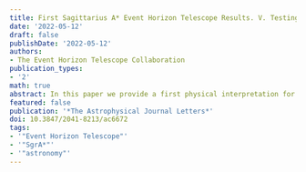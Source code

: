 ```yaml
---
title: First Sagittarius A* Event Horizon Telescope Results. V. Testing Astrophysical Models of the Galactic Center Black Hole
date: '2022-05-12'
draft: false
publishDate: '2022-05-12'
authors:
- The Event Horizon Telescope Collaboration
publication_types:
- '2'
math: true
abstract: In this paper we provide a first physical interpretation for the Event Horizon Telescope's (EHT) $2017$ observations of Sgr A$^\ast$. Our main approach is to compare resolved EHT data at $230$GHz and unresolved non-EHT observations from radio to X-ray wavelengths to predictions from a library of models based on time-dependent general relativistic magnetohydrodynamics simulations, including aligned, tilted, and stellar-wind-fed simulations; radiative transfer is performed assuming both thermal and nonthermal electron distribution functions. We test the models against $11$ constraints drawn from EHT $230$ GHz data and observations at $86$ GHz, $2.2$ $\mu\mathrm{m}$, and in the X-ray. All models fail at least one constraint. Light-curve variability provides a particularly severe constraint, failing nearly all strongly magnetized (magnetically arrested disk (MAD)) models and a large fraction of weakly magnetized models. A number of models fail only the variability constraints. We identify a promising cluster of these models, which are MAD and have inclination $i\le 30^\circ$. They have accretion rate $(5.2–9.5) ^\times 10^{-9} M_\odot\mathrm{yr}^{-1}$, bolometric luminosity $(6.8–9.2) \times 10^{35} \mathrm{erg} s^{-1}$, and outflow power $(1.3–4.8) \times 10^{38} \mathrm{erg} s^{-1}$. We also find that all models with $i \ge 70^\circ$ fail at least two constraints, as do all models with equal ion and electron temperature; exploratory, nonthermal model sets tend to have higher $2.2 \mu\mathrm{m}$ flux density; and the population of cold electrons is limited by X-ray constraints due to the risk of bremsstrahlung overproduction. Finally, we discuss physical and numerical limitations of the models, highlighting the possible importance of kinetic effects and duration of the simulations.
featured: false
publication: '*The Astrophysical Journal Letters*'
doi: 10.3847/2041-8213/ac6672
tags:
- '"Event Horizon Telescope"'
- '"SgrA*"'
- '"astronomy"'
---
```

